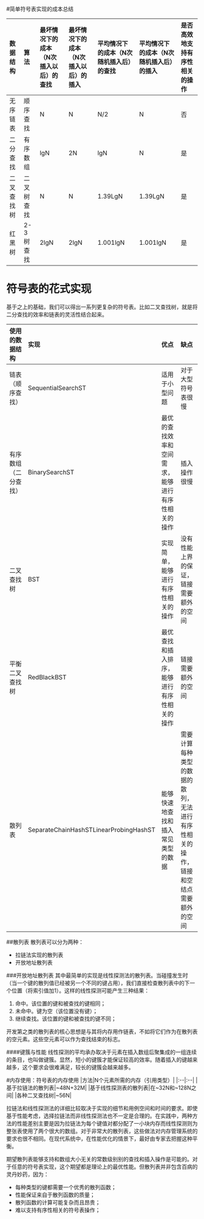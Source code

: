 #简单符号表实现的成本总结

|数据结构|算法|最坏情况下的成本（N次插入以后）的查找|最坏情况下的成本（N次插入以后）的插入|平均情况下的成本（N次随机插入后）的查找|平均情况下的成本（N次随机插入后）的插入|是否高效地支持有序性相关的操作|
|:--|:--|:--|:--|:--|:--|:--|
|无序链表|顺序查找|N|N|N/2|N|否|
|二分查找|有序数组|lgN|2N|lgN|N|是|
|二叉查找树|二叉树查找|N|N|1.39LgN|1.39LgN|是|
|红黑树|2-3树查找|2lgN|2lgN|1.001lgN|1.001lgN|是|

# 符号表的花式实现
基于之上的基础，我们可以得出一系列更复杂的符号表。比如二叉查找树，就是将二分查找的效率和链表的灵活性结合起来。

|使用的数据结构|实现|优点|缺点|
|:--|:--|:--|:--|
|链表（顺序查找）|SequentialSearchST|适用于小型问题|对于大型符号表很慢|
|有序数组（二分查找）|BinarySearchST|最优的查找效率和空间需求，能够进行有序性相关的操作|插入操作很慢|
|二叉查找树|BST|实现简单，能够进行有序性相关的操作|没有性能上界的保证，链接需要额外的空间|
|平衡二叉查找树|RedBlackBST|最优查找和插入排序，能够进行有序性相关的操作|链接需要额外的空间|
|散列表|SeparateChainHashSTLinearProbingHashST|能够快速地查找和插入常见类型的数据|需要计算每种类型的数据的散列，无法进行有序性相关的操作，链接和空结点需要额外的空间|

##散列表
散列表可以分为两种：
- 拉链法实现的散列表
- 开放地址散列表

###开放地址散列表
其中最简单的实现是线性探测法的散列表。当碰撞发生时（当一个键的散列值已经被另一个不同的键占用），我们直接检查散列表中的下一个位置（将索引值加1）。这样的线性探测可能产生三种结果：
1. 命中。该位置的键和被查找的键相同；
2. 未命中。键为空（该位置没有键）；
3. 继续查找。该位置的键和被查找的键不同；

开发第之类的散列表的核心思想是与其将内存用作链表，不如将它们作为在散列表的空元素。这些空元素可以作为查找结束的标志。

####键簇与性能
线性探测的平均承办取决于元素在插入数组后聚集成的一组连续的条目，也叫做键簇。显然，短小的键簇才能保证较高的效率。随着插入的键越来越多，这个要求会很难满足，较长的键簇会越来越多。

#内存使用：符号表的内存使用
|方法|N个元素所需的内存（引用类型）|
|:--|:--|
|基于拉链法的散列表|~48N+32M|
|基于线性探测表的散列表|在~32N和~128N之间|
|各种二叉查找树|~56N|

拉链法和线性探测法的详细比较取决于实现的细节和用例空间和时间的要求。即使基于性能考虑，选择拉链法而非线性探测法也不一定是合理的。在实践中，两种方法的性能差别主要是因为拉链法为每个键值对都分配了一小块内存而线性探测则为整张表使用了两个很大的数组。对于非常大的散列表，这些做法对内存管理系统的要求也很不相同。在现代系统中，在性能优化的情景下，最好由专家去把握这种平衡。

期望散列表能够支持和数组大小无关的常数级别别的查找和插入操作是可能的。对于任意的符号表实现，这个期望都是理论上的最优性能。但散列表并非包含百病的灵丹妙药，因为：
- 每种类型的键都需要一个优秀的散列函数；
- 性能保证来自于散列函数的质量；
- 散列函数的计算可能复杂而且昂贵；
- 难以支持有序性相关的符号表操作；
